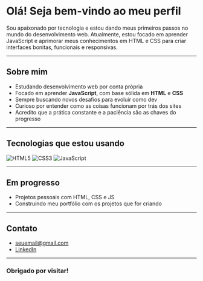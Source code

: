 # Olá! Seja bem-vindo ao meu perfil

Sou apaixonado por tecnologia e estou dando meus primeiros passos no mundo do desenvolvimento web. Atualmente, estou focado em aprender JavaScript e aprimorar meus conhecimentos em HTML e CSS para criar interfaces bonitas, funcionais e responsivas.

---

## Sobre mim

- Estudando desenvolvimento web por conta própria
- Focado em aprender **JavaScript**, com base sólida em **HTML** e **CSS**
- Sempre buscando novos desafios para evoluir como dev
- Curioso por entender como as coisas funcionam por trás dos sites
- Acredito que a prática constante e a paciência são as chaves do progresso

---

## Tecnologias que estou usando

![HTML5](https://img.shields.io/badge/HTML5-E34F26?style=flat&logo=html5&logoColor=white)
![CSS3](https://img.shields.io/badge/CSS3-1572B6?style=flat&logo=css3&logoColor=white)
![JavaScript](https://img.shields.io/badge/JavaScript-F7DF1E?style=flat&logo=javascript&logoColor=black)

---

## Em progresso

- Projetos pessoais com HTML, CSS e JS
- Construindo meu portfólio com os projetos que for criando

---

## Contato

- [seuemail@gmail.com](mailto:gustavoalvosa@gmail.com)
- [LinkedIn](https://www.linkedin.com/in/gustavo-alvosa/)

---

### Obrigado por visitar!
